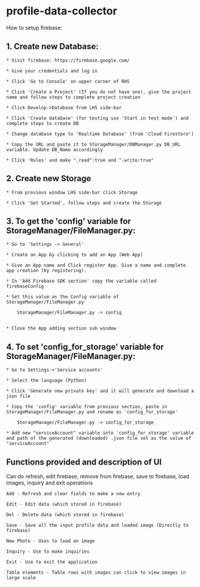 # profile-data-collector

How to setup firebase:

## 1. Create new Database:

    * Visit firebase: https://firebase.google.com/
    
    * Give your credentials and log in
    
    * Click 'Go to Console' on upper corner of RHS
    
    * Click 'Create a Project' (If you do not have one), give the project name and follow steps to complete project creation
    
    * Click Develop->Database from LHS side-bar
    
    * Click 'Create database' (for testing use 'Start in test mode') and complete steps to create DB
    
    * Change database type to 'Realtime Database' (from 'Cloud Firestore')
    
    * Copy the URL and paste it to StorageManager/DBManager.py DB_URL variable. Update DB_Name accordingly
    
    * Click 'Rules' and make ".read":true and ".write:true"

## 2. Create new Storage
    
    * From previous window LHS side-bar click Storage
    
    * Click 'Get Started', follow steps and create the Storage

## 3. To get the 'config' variable for StorageManager/FileManager.py:

    * Go to 'Settings -> General'
    
    * Create an App by clicking to add an App (Web App)
    
    * Give an App name and Click register App. Give a name and complete app creation (by registering).
    
    * In 'Add Firebase SDK section' copy the variable called firebaseConfig 
    
    * Set this value as the Config variable of StorageManager/FileManager.py 
        
        StorageManager/FileManager.py -> config 
        
        
    * Close the App adding section sub window

## 4. To set 'config_for_storage' variable for StorageManager/FileManager.py:

    * Go to Settings->'Service accounts' 
    
    * Select the language (Python)
    
    * Click 'Generate new private key' and it will generate and download a json file
    
    * Copy the 'config' variable from previous section, paste in StorageManager/FileManager.py and rename as 'config_for_storage'
    
        StorageManager/FileManager.py -> config_for_storage
    
    * Add new "serviceAccount" variable into 'config_for_storage' variable and path of the generated (downloaded) .json file set as the value of "serviceAccount"



## Functions provided and description of UI

Can do refresh, edit firebase, remove from firebase, save to firebase, load images, inquiry and exit operations

    Add - Refresh and clear fields to make a new entry
    
    Edit - Edit data (which stored in firebase)
    
    Del - Delete data (which stored in firebase)
    
    Save - Save all the input profile data and loaded image (Directly to firebase)
    
    New Photo - Uses to load an image 
    
    Inquiry - Use to make inquiries
    
    Exit - Use to exit the application
    
    Table elements - Table rows with images can click to view images in large scale



   
  




